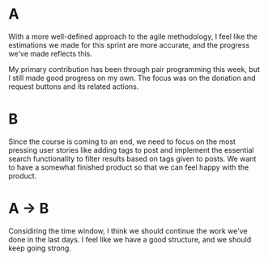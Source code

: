 # A
With a more well-defined approach to the agile methodology, I feel like the estimations we made for 
this sprint are more accurate, and the progress we've made reflects this.  

My primary contribution has been through pair programming this week, but I still made good progress 
on my own. The focus was on the donation and request buttons and its related actions. 

# B
Since the course is coming to an end, we need to focus on the most pressing user stories like adding tags to post 
and implement the essential search functionality to filter results based on tags given to posts. We want to have 
a somewhat finished product so that we can feel happy with the product. 

# A -> B
Considiring the time window, I think we should continue the work we've done in the last days. I feel like we have 
a good structure, and we should keep going strong.  
